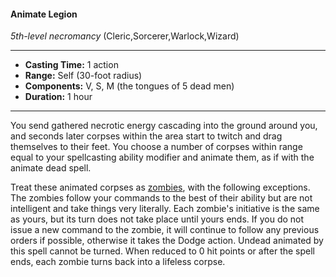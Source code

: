#### Animate Legion
*5th-level necromancy* (Cleric,Sorcerer,Warlock,Wizard)
___
- **Casting Time:** 1 action
- **Range:** Self (30-foot radius)
- **Components:** V, S, M (the tongues of 5 dead men)
- **Duration:** 1 hour
---
You send gathered necrotic energy cascading into the ground around you, and seconds later corpses within the area start to twitch and drag themselves to their feet. You choose a number of corpses within range equal to your spellcasting ability modifier and animate them, as if with the animate dead  spell.

Treat these animated corpses as [zombies](/Creatures/Zombie.md), with the following exceptions. The zombies follow your commands to the best of their ability but are not intelligent and take things very literally. Each zombie's initiative is the same as yours, but its turn does not take place until yours ends. If you do not issue a new command to the zombie, it will continue to follow any previous orders if possible, otherwise it takes the Dodge action. Undead animated by this spell cannot be turned. When reduced to 0 hit points or after the spell ends, each zombie turns back into a lifeless corpse.
